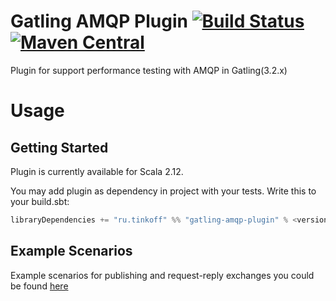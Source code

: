 # Gatling AMQP Plugin [![Build Status](https://travis-ci.com/TinkoffCreditSystems/gatling-amqp-plugin.svg?branch=master)](https://travis-ci.com/TinkoffCreditSystems/gatling-amqp-plugin) [![Maven Central](https://img.shields.io/maven-central/v/ru.tinkoff/gatling-amqp-plugin_2.12.svg?color=success)](https://search.maven.org/search?q=ru.tinkoff.gatling-amqp-plugin)

Plugin for support performance testing with AMQP in Gatling(3.2.x)

# Usage

## Getting Started
Plugin is currently available for Scala 2.12.

You may add plugin as dependency in project with your tests. Write this to your build.sbt: 
``` scala
libraryDependencies += "ru.tinkoff" %% "gatling-amqp-plugin" % <version> % Test
``` 

## Example Scenarios
Example scenarios for publishing and request-reply exchanges you could be found [here](https://github.com/TinkoffCreditSystems/gatling-amqp-plugin/tree/master/src/test/scala/ru/tinkoff/gatling/amqp/examples/)
